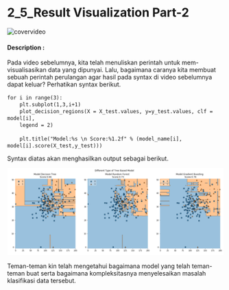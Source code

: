 # 2_5_Result Visualization Part-2
![covervideo](http://bit.ly/makeaicovervideo)

#### **Description :**

Pada video sebelumnya, kita telah menuliskan perintah untuk mem-visualisasikan data yang dipunyai. Lalu, bagaimana caranya kita membuat sebuah perintah perulangan agar hasil pada syntax di video sebelumnya dapat keluar? Perhatikan syntax berikut.
```
for i in range(3):
    plt.subplot(1,3,i+1)
    plot_decision_regions(X = X_test.values, y=y_test.values, clf = model[i],
    legend = 2)

    plt.title("Model:%s \n Score:%1.2f" % (model_name[i], model[i].score(X_test,y_test)))
```
Syntax diatas akan menghasilkan output sebagai berikut.

![Assets](https://github.com/BenedictusAryo/documents_assets/raw/master/New%20CourseMap/Intermediate%20Course/3_Decision%20Tree%2C%20Random%20Forest%20and%20Gradient%20Boosting/assets/2.png)

Teman-teman kin telah mengetahui bagaimana model yang telah teman-teman buat serta bagaimana kompleksitasnya menyelesaikan masalah klasifikasi data tersebut.